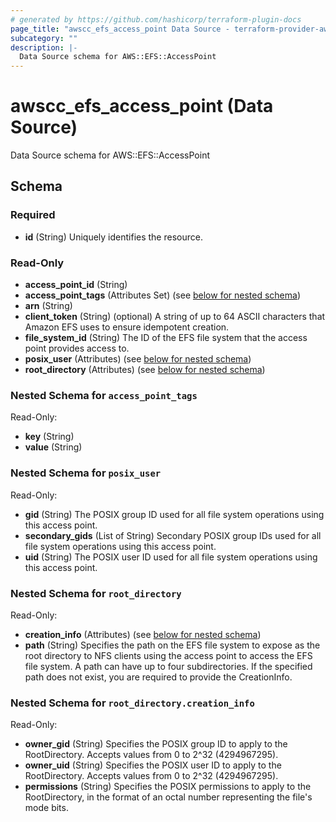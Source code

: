 ```yaml
---
# generated by https://github.com/hashicorp/terraform-plugin-docs
page_title: "awscc_efs_access_point Data Source - terraform-provider-awscc"
subcategory: ""
description: |-
  Data Source schema for AWS::EFS::AccessPoint
---
```


# awscc_efs_access_point (Data Source)

Data Source schema for AWS::EFS::AccessPoint



<!-- schema generated by tfplugindocs -->
## Schema

### Required

- **id** (String) Uniquely identifies the resource.

### Read-Only

- **access_point_id** (String)
- **access_point_tags** (Attributes Set) (see [below for nested schema](#nestedatt--access_point_tags))
- **arn** (String)
- **client_token** (String) (optional) A string of up to 64 ASCII characters that Amazon EFS uses to ensure idempotent creation.
- **file_system_id** (String) The ID of the EFS file system that the access point provides access to.
- **posix_user** (Attributes) (see [below for nested schema](#nestedatt--posix_user))
- **root_directory** (Attributes) (see [below for nested schema](#nestedatt--root_directory))

<a id="nestedatt--access_point_tags"></a>
### Nested Schema for `access_point_tags`

Read-Only:

- **key** (String)
- **value** (String)


<a id="nestedatt--posix_user"></a>
### Nested Schema for `posix_user`

Read-Only:

- **gid** (String) The POSIX group ID used for all file system operations using this access point.
- **secondary_gids** (List of String) Secondary POSIX group IDs used for all file system operations using this access point.
- **uid** (String) The POSIX user ID used for all file system operations using this access point.


<a id="nestedatt--root_directory"></a>
### Nested Schema for `root_directory`

Read-Only:

- **creation_info** (Attributes) (see [below for nested schema](#nestedatt--root_directory--creation_info))
- **path** (String) Specifies the path on the EFS file system to expose as the root directory to NFS clients using the access point to access the EFS file system. A path can have up to four subdirectories. If the specified path does not exist, you are required to provide the CreationInfo.

<a id="nestedatt--root_directory--creation_info"></a>
### Nested Schema for `root_directory.creation_info`

Read-Only:

- **owner_gid** (String) Specifies the POSIX group ID to apply to the RootDirectory. Accepts values from 0 to 2^32 (4294967295).
- **owner_uid** (String) Specifies the POSIX user ID to apply to the RootDirectory. Accepts values from 0 to 2^32 (4294967295).
- **permissions** (String) Specifies the POSIX permissions to apply to the RootDirectory, in the format of an octal number representing the file's mode bits.


